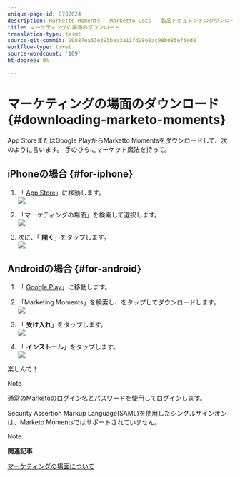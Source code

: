 ```yaml
---
unique-page-id: 8782024
description: Marketto Moments - Marketto Docs — 製品ドキュメントのダウンロード
title: マーケティングの場面のダウンロード
translation-type: tm+mt
source-git-commit: 00887ea53e395bea3a11fd28e0ac98b085ef6ed8
workflow-type: tm+mt
source-wordcount: '109'
ht-degree: 0%

---
```



# マーケティングの場面のダウンロード {#downloading-marketo-moments}

App StoreまたはGoogle PlayからMarketto Momentsをダウンロードして、次のように言います。 手のひらにマーケット魔法を持って。

## iPhoneの場合 {#for-iphone}

1. 「 [App Store](https://itunes.apple.com/us/genre/ios/id36?mt=8)」に移動します。\
   ![](assets/image2015-7-15-14-3a52-3a13.png)

1. 「マーケティングの場面」を検索して選択します。\
   ![](assets/image2015-7-7-17-3a19-3a7.png)

1. 次に、「 **開く**」をタップします。\
   ![](assets/image2015-7-7-17-3a20-3a51.png)

## Androidの場合 {#for-android}

1. 「 [Google Play](https://play.google.com/store?hl=en)」に移動します。
1. 「Marketing Moments」を検索し、をタップしてダウンロードします。\
   ![](assets/image2015-7-14-9-3a6-3a34.png)

1. 「 **受け入れ**」をタップします。\
   ![](assets/image2015-7-7-16-3a41-3a47.png)

1. 「 **インストール**」をタップします。\
   ![](assets/image2015-7-7-16-3a43-3a21.png)

楽しんで！

>[!NOTE]
>
>通常のMarketoのログイン名とパスワードを使用してログインします。
>
>Security Assertion Markup Language(SAML)を使用したシングルサインオンは、Marketo Momentsではサポートされていません。

>[!NOTE]
>
>**関連記事**
>
>[マーケティングの場面について](../../../../../product-docs/core-marketo-concepts/mobile-apps/marketo-moments/understanding-moments/understanding-marketo-moments.md)

